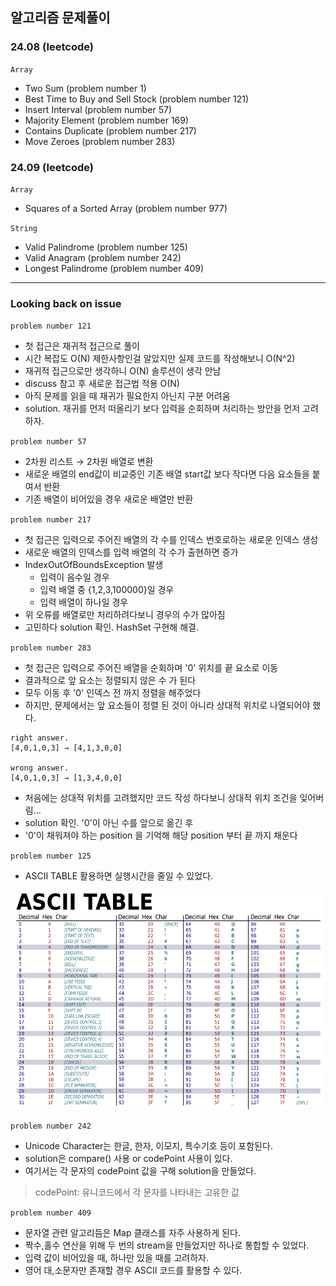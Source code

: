 ## 알고리즘 문제풀이

<h3> 24.08 (leetcode) </h3>

`Array`
  
  + Two Sum (problem number 1)
  + Best Time to Buy and Sell Stock (problem number 121)
  + Insert Interval (problem number 57)
  + Majority Element (problem number 169)
  + Contains Duplicate (problem number 217)
  + Move Zeroes (problem number 283)
  

<h3> 24.09 (leetcode) </h3>

`Array`

  + Squares of a Sorted Array (problem number 977)

`String`

  + Valid Palindrome (problem number 125)
  + Valid Anagram (problem number 242)
  + Longest Palindrome (problem number 409)

---
<h3> Looking back on issue </h3>

`problem number 121`
  
  + 첫 접근은 재귀적 접근으로 풀이
  + 시간 복잡도 O(N) 제한사항인걸 알았지만 실제 코드를 작성해보니 O(N^2)
  + 재귀적 접근으로만 생각하니 O(N) 솔루션이 생각 안남
  + discuss 참고 후 새로운 접근법 적용 O(N)
  + 아직 문제를 읽을 때 재귀가 필요한지 아닌지 구분 어려움
  + solution. 재귀를 먼저 떠올리기 보다 입력을 순회하며 처리하는 방안을 먼저 고려하자.

`problem number 57`
  
  + 2차원 리스트 → 2차원 배열로 변환
  + 새로운 배열의 end값이 비교중인 기존 배열 start값 보다 작다면 다음 요소들을 붙여서 반환
  + 기존 배열이 비어있을 경우 새로운 배열만 반환

`problem number 217`
  
  + 첫 접근은 입력으로 주어진 배열의 각 수를 인덱스 번호로하는 새로운 인덱스 생성
  + 새로운 배열의 인덱스를 입력 배열의 각 수가 출현하면 증가
  + IndexOutOfBoundsException 발생
    + 입력이 음수일 경우
    + 입력 배열 중 {1,2,3,100000}일 경우
    + 입력 배열이 하나일 경우
  + 위 오류를 배열로만 처리하려다보니 경우의 수가 많아짐
  + 고민하다 solution 확인. HashSet 구현해 해결.

`problem number 283`

  + 첫 접근은 입력으로 주어진 배열을 순회하며 '0' 위치를 끝 요소로 이동
  + 결과적으로 앞 요소는 정렬되지 않은 수 가 된다
  + 모두 이동 후 '0' 인덱스 전 까지 정렬을 해주었다
  + 하지만, 문제에서는 앞 요소들이 정렬 된 것이 아니라 상대적 위치로 나열되어야 했다.

```
right answer.
[4,0,1,0,3] → [4,1,3,0,0]

wrong answer.
[4,0,1,0,3] → [1,3,4,0,0]
```

  + 처음에는 상대적 위치를 고려했지만 코드 작성 하다보니 상대적 위치 조건을 잊어버림...
  + solution 확인. '0'이 아닌 수를 앞으로 옮긴 후
  + '0'이 채워져야 하는 position 을 기억해 해당 position 부터 끝 까지 채운다

`problem number 125`

  + ASCII TABLE 활용하면 실행시간을 줄일 수 있었다.

<img src="images/ASCII_TABLE.png" width="500" height="350"/>

`problem number 242`

  + Unicode Character는 한글, 한자, 이모지, 특수기호 등이 포함된다.
  + solution은 compare() 사용 or codePoint 사용이 있다.
  + 여기서는 각 문자의 codePoint 값을 구해 solution을 만들었다.

> codePoint: 유니코드에서 각 문자를 나타내는 고유한 값

`problem number 409`

  + 문자열 관련 알고리듬은 Map 클래스를 자주 사용하게 된다.
  + 짝수,홀수 연산을 위해 두 번의 stream을 만들었지만 하나로 통합할 수 있었다.
  + 입력 값이 비어있을 때, 하나만 있을 때를 고려하자.
  + 영어 대,소문자만 존재할 경우 ASCII 코드를 활용할 수 있다.

